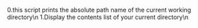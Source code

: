 0.this script prints the absolute path name of the current working directory\n
1.Display the contents list of your current directory\n
